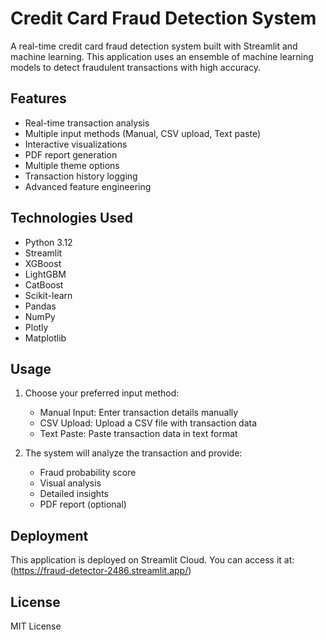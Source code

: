 # Credit Card Fraud Detection System

A real-time credit card fraud detection system built with Streamlit and machine learning. This application uses an ensemble of machine learning models to detect fraudulent transactions with high accuracy.

## Features

- Real-time transaction analysis
- Multiple input methods (Manual, CSV upload, Text paste)
- Interactive visualizations
- PDF report generation
- Multiple theme options
- Transaction history logging
- Advanced feature engineering

## Technologies Used

- Python 3.12
- Streamlit
- XGBoost
- LightGBM
- CatBoost
- Scikit-learn
- Pandas
- NumPy
- Plotly
- Matplotlib

## Usage

1. Choose your preferred input method:
   - Manual Input: Enter transaction details manually
   - CSV Upload: Upload a CSV file with transaction data
   - Text Paste: Paste transaction data in text format

2. The system will analyze the transaction and provide:
   - Fraud probability score
   - Visual analysis
   - Detailed insights
   - PDF report (optional)

## Deployment

This application is deployed on Streamlit Cloud. You can access it at: (https://fraud-detector-2486.streamlit.app/)

## License

MIT License 
